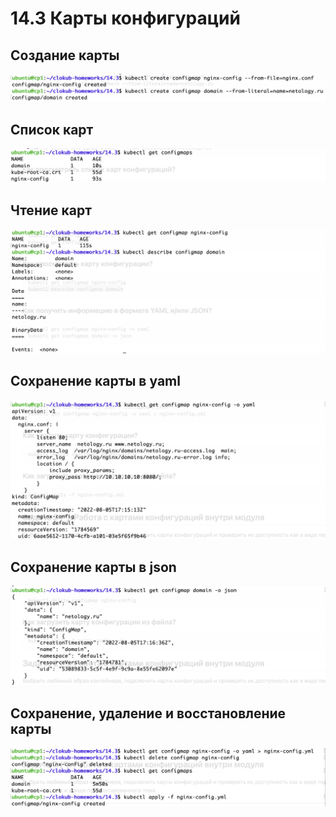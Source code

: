 # 14.3 Карты конфигураций

## Создание карты <br>
   <kbd> 
      <img src="https://github.com/Gasan66/devops-netology/blob/main/14.3/1.png" alt="create"
      title="create"/> 
   </kbd>

## Список карт <br>
   <kbd> 
      <img src="https://github.com/Gasan66/devops-netology/blob/main/14.3/2.png" alt="list"
      title="list"/> 
   </kbd>

## Чтение карт <br>
   <kbd> 
      <img src="https://github.com/Gasan66/devops-netology/blob/main/14.3/3.png" alt="describe"
      title="describe"/> 
   </kbd>

## Сохранение карты в yaml <br>
   <kbd> 
      <img src="https://github.com/Gasan66/devops-netology/blob/main/14.3/4.png" alt="yaml"
      title="yaml"/> 
   </kbd>

## Сохранение карты в json <br>
   <kbd> 
      <img src="https://github.com/Gasan66/devops-netology/blob/main/14.3/5.png" alt="json"
      title="json"/> 
   </kbd>

## Сохранение, удаление и восстановление карты <br>
   <kbd> 
      <img src="https://github.com/Gasan66/devops-netology/blob/main/14.3/6.png" alt="create, delete, restore"
      title="create, delete, restore"/> 
   </kbd>